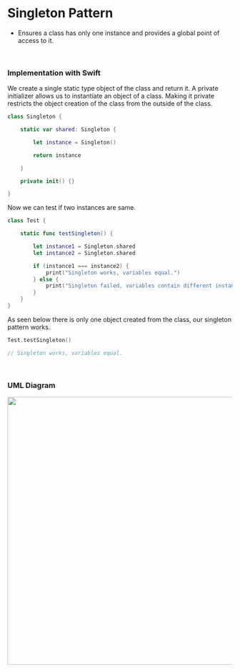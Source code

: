 # Singleton Pattern

- Ensures a class has only one instance and provides a global point of access to it.


<br>

### Implementation with Swift

We create a single static type object of the class and return it. A private initializer allows us to instantiate an object of a class. Making it private restricts the object creation of the class from the outside of the class. 

```swift
class Singleton {

    static var shared: Singleton {

        let instance = Singleton()

        return instance

    }

    private init() {}

}
```

Now we can test if two instances are same.


```swift
class Test {

    static func testSingleton() {

        let instance1 = Singleton.shared
        let instance2 = Singleton.shared

        if (instance1 === instance2) {
            print("Singleton works, variables equal.")
        } else {
            print("Singleton failed, variables contain different instances.")
        }
    }
}
```

As seen below there is only one object created from the class, our singleton pattern works.


```swift
Test.testSingleton()

// Singleton works, variables equal.
```




<br>

### UML Diagram

<img src="" width="600" />

